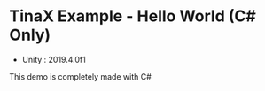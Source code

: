 # TinaX Example - Hello World (C# Only)

- Unity : 2019.4.0f1


This demo is completely made with C#